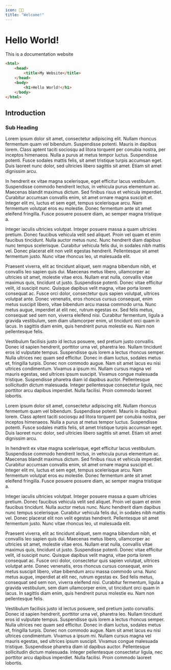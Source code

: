 ```yaml
---
icon: 👋🏻
title: "Welcome!"
---
```

# Hello World!

This is a documentation website

```html
<html>
    <head>
        <title>My Website</title>
    </head>
    <body>
        <h1>Hello World!</h1>
    </body>
</html>
```

## Introduction

### Sub Heading

Lorem ipsum dolor sit amet, consectetur adipiscing elit. Nullam rhoncus fermentum quam vel bibendum. Suspendisse potenti. Mauris in dapibus lorem. Class aptent taciti sociosqu ad litora torquent per conubia nostra, per inceptos himenaeos. Nulla a purus at metus tempor luctus. Suspendisse potenti. Fusce sodales mattis felis, sit amet tristique turpis accumsan eget. Duis laoreet nunc dolor, sed ultricies libero sagittis sit amet. Etiam sit amet dignissim arcu.

In hendrerit ex vitae magna scelerisque, eget efficitur lacus vestibulum. Suspendisse commodo hendrerit lectus, in vehicula purus elementum ac. Maecenas blandit maximus dictum. Sed finibus risus et vehicula imperdiet. Curabitur accumsan convallis enim, sit amet ornare magna suscipit et. Integer elit mi, luctus et sem eget, tempus scelerisque arcu. Nam fermentum volutpat eros eu molestie. Donec fermentum ante sit amet eleifend fringilla. Fusce posuere posuere diam, ac semper magna tristique a.

Integer iaculis ultricies volutpat. Integer posuere massa a quam ultricies pretium. Donec faucibus vehicula velit sed aliquet. Proin vel quam et enim faucibus tincidunt. Nulla auctor metus nunc. Nunc hendrerit diam dapibus nunc tempus scelerisque. Curabitur vehicula felis dui, in sodales nibh mattis vel. Donec placerat elit non velit egestas hendrerit. Pellentesque sit amet fermentum justo. Nunc vitae rhoncus leo, ut malesuada elit.

Praesent viverra, elit ac tincidunt aliquet, sem magna bibendum nibh, et convallis leo sapien quis dui. Maecenas metus libero, ullamcorper ac ultricies sit amet, molestie vitae eros. Nullam erat nulla, convallis vitae maximus quis, tincidunt ut justo. Suspendisse potenti. Donec vitae efficitur velit, id suscipit nunc. Quisque dapibus velit magna, vitae porta lorem consequat ac. Fusce orci dolor, consectetur quis sapien volutpat, ultrices volutpat ante. Donec venenatis, eros rhoncus cursus consequat, enim metus suscipit libero, vitae bibendum arcu massa commodo urna. Nunc metus augue, imperdiet at elit nec, rutrum egestas ex. Sed felis metus, consequat sed sem non, viverra eleifend nisi. Curabitur fermentum, ligula a gravida vestibulum, sem diam ullamcorper enim, ut tincidunt orci quam in lacus. In sagittis diam enim, quis hendrerit purus molestie eu. Nam non pellentesque felis.

Vestibulum facilisis justo id lectus posuere, sed pretium justo convallis. Donec id sapien hendrerit, porttitor urna vel, pharetra leo. Nullam tincidunt eros id vulputate tempus. Suspendisse quis lorem a lectus rhoncus semper. Nulla ultrices nec quam sed efficitur. Donec in diam luctus, sodales metus et, fringilla turpis. Donec non commodo augue. Nam sit amet lacus eu nisi ultrices condimentum. Vivamus a ipsum mi. Nullam cursus magna vel mauris egestas, sed ultrices ipsum suscipit. Vivamus congue malesuada tristique. Suspendisse pharetra diam id dapibus auctor. Pellentesque sollicitudin dictum malesuada. Integer pellentesque consectetur ligula, nec porttitor arcu dapibus imperdiet. Nulla facilisi. Proin commodo laoreet lobortis.

Lorem ipsum dolor sit amet, consectetur adipiscing elit. Nullam rhoncus fermentum quam vel bibendum. Suspendisse potenti. Mauris in dapibus lorem. Class aptent taciti sociosqu ad litora torquent per conubia nostra, per inceptos himenaeos. Nulla a purus at metus tempor luctus. Suspendisse potenti. Fusce sodales mattis felis, sit amet tristique turpis accumsan eget. Duis laoreet nunc dolor, sed ultricies libero sagittis sit amet. Etiam sit amet dignissim arcu.

In hendrerit ex vitae magna scelerisque, eget efficitur lacus vestibulum. Suspendisse commodo hendrerit lectus, in vehicula purus elementum ac. Maecenas blandit maximus dictum. Sed finibus risus et vehicula imperdiet. Curabitur accumsan convallis enim, sit amet ornare magna suscipit et. Integer elit mi, luctus et sem eget, tempus scelerisque arcu. Nam fermentum volutpat eros eu molestie. Donec fermentum ante sit amet eleifend fringilla. Fusce posuere posuere diam, ac semper magna tristique a.

Integer iaculis ultricies volutpat. Integer posuere massa a quam ultricies pretium. Donec faucibus vehicula velit sed aliquet. Proin vel quam et enim faucibus tincidunt. Nulla auctor metus nunc. Nunc hendrerit diam dapibus nunc tempus scelerisque. Curabitur vehicula felis dui, in sodales nibh mattis vel. Donec placerat elit non velit egestas hendrerit. Pellentesque sit amet fermentum justo. Nunc vitae rhoncus leo, ut malesuada elit.

Praesent viverra, elit ac tincidunt aliquet, sem magna bibendum nibh, et convallis leo sapien quis dui. Maecenas metus libero, ullamcorper ac ultricies sit amet, molestie vitae eros. Nullam erat nulla, convallis vitae maximus quis, tincidunt ut justo. Suspendisse potenti. Donec vitae efficitur velit, id suscipit nunc. Quisque dapibus velit magna, vitae porta lorem consequat ac. Fusce orci dolor, consectetur quis sapien volutpat, ultrices volutpat ante. Donec venenatis, eros rhoncus cursus consequat, enim metus suscipit libero, vitae bibendum arcu massa commodo urna. Nunc metus augue, imperdiet at elit nec, rutrum egestas ex. Sed felis metus, consequat sed sem non, viverra eleifend nisi. Curabitur fermentum, ligula a gravida vestibulum, sem diam ullamcorper enim, ut tincidunt orci quam in lacus. In sagittis diam enim, quis hendrerit purus molestie eu. Nam non pellentesque felis.

Vestibulum facilisis justo id lectus posuere, sed pretium justo convallis. Donec id sapien hendrerit, porttitor urna vel, pharetra leo. Nullam tincidunt eros id vulputate tempus. Suspendisse quis lorem a lectus rhoncus semper. Nulla ultrices nec quam sed efficitur. Donec in diam luctus, sodales metus et, fringilla turpis. Donec non commodo augue. Nam sit amet lacus eu nisi ultrices condimentum. Vivamus a ipsum mi. Nullam cursus magna vel mauris egestas, sed ultrices ipsum suscipit. Vivamus congue malesuada tristique. Suspendisse pharetra diam id dapibus auctor. Pellentesque sollicitudin dictum malesuada. Integer pellentesque consectetur ligula, nec porttitor arcu dapibus imperdiet. Nulla facilisi. Proin commodo laoreet lobortis.